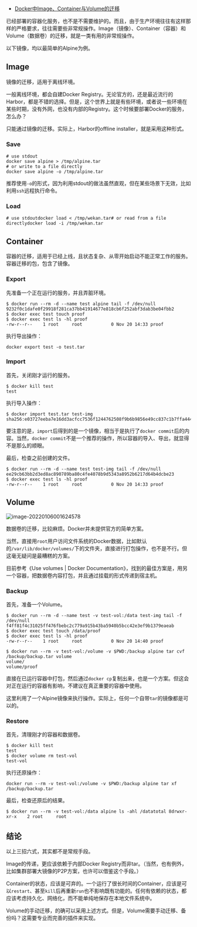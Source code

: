 - [Docker中Image、Container与Volume的迁移](https://mp.weixin.qq.com/s/_cRVzJddthgoClFFvE4tyA)

已经部署的容器化服务，也不是不需要维护的。而且，由于生产环境往往有这样那样的严格要求，往往需要些非常规操作。Image（镜像）、Container（容器）和Volume（数据卷）的迁移，就是一类有用的非常规操作。

以下镜像，均以最简单的Alpine为例。

## Image

镜像的迁移，适用于离线环境。

一般离线环境，都会自建Docker Registry。无论官方的，还是最近流行的Harbor，都是不错的选择。但是，这个世界上就是有些环境，或者说一些环境在某些时期，没有外网，也没有内部的Registry。这个时候要部署Docker的服务，怎么办？

只能通过镜像的迁移。实际上，Harbor的offline installer，就是采用这种形式。

### Save

```
# use stdout
docker save alpine > /tmp/alpine.tar
# or write to a file directly
docker save alpine -o /tmp/alpine.tar
```

推荐使用`-o`的形式，因为利用stdout的做法虽然直观，但在某些场景下无效，比如利用`ssh`远程执行命令。

### Load

```
# use stdoutdocker load < /tmp/wekan.tar# or read from a file directlydocker load -i /tmp/wekan.tar
```

## Container

容器的迁移，适用于已经上线，且状态复杂、从零开始启动不能正常工作的服务。容器迁移的包，包含了镜像。

### Export

先准备一个正在运行的服务，并且弄脏环境。

```
$ docker run --rm -d --name test alpine tail -f /dev/null
9232f0c1dafe0f29918f281ca37bb41914677e818cb6f252abf3dab3be04fbb2
$ docker exec test touch proof
$ docker exec test ls -hl proof
-rw-r--r--    1 root     root           0 Nov 20 14:33 proof
```

执行导出操作：

```
docker export test -o test.tar
```

### Import

首先，关闭刚才运行的服务。

```
$ docker kill test
test
```

执行导入操作：

```
$ docker import test.tar test-img
sha256:e03727eeba7e16dd3acfcc7536f1244762508f9b6b9856e49cc837c1b7ffa444
```

要注意的是，`import`后得到的是一个镜像，相当于是执行了`docker commit`后的内容。当然，`docker commit`不是一个推荐的操作，所以容器的导入、导出，就显得不是那么的顺眼。

最后，检查之前创建的文件。

```
$ docker run --rm -d --name test test-img tail -f /dev/null
ee29cb63bb2d3ed8ac890789ba80c4fe4078b9d5343a8952b6217d64b4dcbe23
$ docker exec test ls -hl proof
-rw-r--r--    1 root     root           0 Nov 20 14:33 proof
```

## Volume

![image-20220106001624578](https://gitee.com/er-huomeng/img/raw/master/img/image-20220106001624578.png)



数据卷的迁移，比较麻烦。Docker并未提供官方的简单方案。

当然，直接用`root`用户访问文件系统的Docker数据，比如默认的`/var/lib/docker/volumes/`下的文件夹，直接进行打包操作，也不是不行。但这毫无疑问是最糟糕的方案。

目前参考《Use volumes | Docker Documentation》，找到的最佳方案是，用另一个容器，把数据卷内容打包，并且通过挂载的形式传递到宿主机。

### Backup

首先，准备一个Volume。

```
$ docker run --rm -d --name test -v test-vol:/data test-img tail -f /dev/null
f4ff81f4c31025ff476fbebc2c779a915b43ba5940b5bcc42e3ef9b1379eaeab
$ docker exec test touch /data/proof
$ docker exec test ls -hl proof
-rw-r--r--    1 root     root           0 Nov 20 14:40 proof
```

```
$ docker run --rm -v test-vol:/volume -v $PWD:/backup alpine tar cvf /backup/backup.tar volume
volume/
volume/proof
```

直接在已运行容器中打包，然后通过`docker cp`复制出来，也是一个方案。但这会对正在运行的容器有影响，不建议在真正重要的容器中使用。

这里利用了一个Alpine镜像来执行操作。实际上，任何一个自带`tar`的镜像都是可以的。

### Restore

首先，清理刚才的容器和数据卷。

```
$ docker kill test
test
$ docker volume rm test-vol
test-vol
```

执行还原操作：

```
docker run --rm -v test-vol:/volume -v $PWD:/backup alpine tar xf /backup/backup.tar
```

最后，检查还原后的结果。

```
$ docker run --rm -v test-vol:/data alpine ls -ahl /datatotal 8drwxr-xr-x    2 root     root  
```

## 结论

以上三招六式，其实都不是常规手段。

Image的传递，更应该依赖于内部Docker Registry而非tar。（当然，也有例外，比如集群部署大镜像的P2P方案，也许可以借鉴这个手段。）

Container的状态，应该是可弃的。一个运行了很长时间的Container，应该是可以`restart`、甚至`kill`后再重新`run`也不影响既有功能的。任何有依赖的状态，都应该考虑持久化、网络化，而不能单纯地保存在本地文件系统中。

Volume的手动迁移，的确可以采用上述方式。但是，Volume需要手动迁移、备份吗？这需要专业而完善的插件来实现。